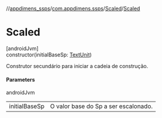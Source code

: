 //[appdimens_ssps](../../../index.md)/[com.appdimens.ssps](../index.md)/[Scaled](index.md)/[Scaled](-scaled.md)

# Scaled

[androidJvm]\
constructor(initialBaseSp: [TextUnit](https://developer.android.com/reference/kotlin/androidx/compose/ui/unit/TextUnit.html))

Construtor secundário para iniciar a cadeia de construção.

#### Parameters

androidJvm

| | |
|---|---|
| initialBaseSp | O valor base do Sp a ser escalonado. |